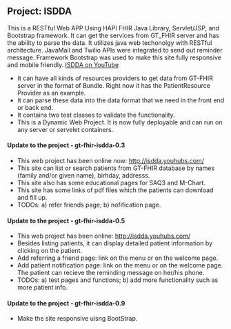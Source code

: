 ## Project: ISDDA
This is a RESTful Web APP Using HAPI FHIR Java Library, Servlet/JSP, and Bootstrap framework. It can get the services from GT_FHIR server and has the ability to parse the data. It utilizes java web techonolgy with RESTful architecture. JavaMail and Twilio APIs were integrated to send out reminder message. Framework Bootstrap was used to make this site fully responsive and mobile friendly.
[ISDDA on YouTube](https://www.youtube.com/watch?v=NuAWdj39SEE)
- It can have all kinds of resources providers to get data from GT-FHIR server in the format of Bundle. Right now it has the PatientResource Provider as an example.
- It can parse these data into the data format that we need in the front end or back end.
- It contains two test classes to validate the functionality.
- This is a Dynamic Web Project. It is now fully deployable and can run on any server or servelet containers.

#### Update to the project - gt-fhir-isdda-0.3
- This web project has been online now: http://isdda.youhubs.com/
- This site can list or search patients from GT-FHIR database by names (family and/or given name), birhday, addresss.
- This site also has some educational pages for SAQ3 and M-Chart.
- This site has some links of pdf files which the patients can download and fill up.
- TODOs: a) refer friends page; b) nofification page.

#### Update to the project - gt-fhir-isdda-0.5
- This web project has been online: http://isdda.youhubs.com/
- Besides listing patients, it can display detailed patient information by clicking on the patient.
- Add referring a friend page: link on the menu or on the welcome page.
- Add patient notification page: link on the menu or on the welcome page. The patient can recieve the reminding message on her/his phone.
- TODOs: a) test pages and functions; b) add more functionality such as more patient info.

#### Update to the project - gt-fhir-isdda-0.9
- Make the site responsive uisng BootStrap.


